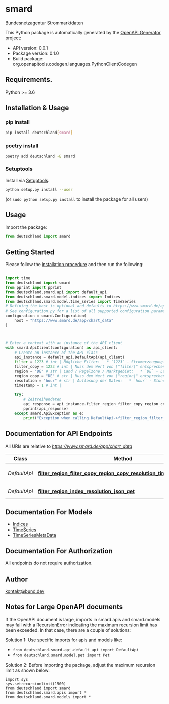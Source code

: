 # smard
Bundesnetzagentur Strommarktdaten

This Python package is automatically generated by the [OpenAPI Generator](https://openapi-generator.tech) project:

- API version: 0.0.1
- Package version: 0.1.0
- Build package: org.openapitools.codegen.languages.PythonClientCodegen

## Requirements.

Python >= 3.6

## Installation & Usage
### pip install

```sh
pip install deutschland[smard]
```

### poetry install

```sh
poetry add deutschland -E smard
```

### Setuptools

Install via [Setuptools](http://pypi.python.org/pypi/setuptools).

```sh
python setup.py install --user
```
(or `sudo python setup.py install` to install the package for all users)

## Usage

Import the package:
```python
from deutschland import smard
```

## Getting Started

Please follow the [installation procedure](#installation--usage) and then run the following:

```python

import time
from deutschland import smard
from pprint import pprint
from deutschland.smard.api import default_api
from deutschland.smard.model.indices import Indices
from deutschland.smard.model.time_series import TimeSeries
# Defining the host is optional and defaults to https://www.smard.de/app/chart_data
# See configuration.py for a list of all supported configuration parameters.
configuration = smard.Configuration(
    host = "https://www.smard.de/app/chart_data"
)



# Enter a context with an instance of the API client
with smard.ApiClient(configuration) as api_client:
    # Create an instance of the API class
    api_instance = default_api.DefaultApi(api_client)
    filter = 1223 # int | Mögliche Filter:   * `1223` - Stromerzeugung: Braunkohle   * `1224` - Stromerzeugung: Kernenergie   * `1225` - Stromerzeugung: Wind Offshore   * `1226` - Stromerzeugung: Wasserkraft   * `1227` - Stromerzeugung: Sonstige Konventionelle   * `1228` - Stromerzeugung: Sonstige Erneuerbare   * `4066` - Stromerzeugung: Biomasse   * `4067` - Stromerzeugung: Wind Onshore   * `4068` - Stromerzeugung: Photovoltaik   * `4069` - Stromerzeugung: Steinkohle   * `4070` - Stromerzeugung: Pumpspeicher   * `4071` - Stromerzeugung: Erdgas   * `410` - Stromverbrauch: Gesamt (Netzlast)   * `4359` - Stromverbrauch: Residuallast   * `4387` - Stromverbrauch: Pumpspeicher 
    filter_copy = 1223 # int | Muss dem Wert von \"filter\" entsprechen. (Kaputtes API-Design) 
    region = "DE" # str | Land / Regelzone / Marktgebiet:   * `DE` - Land: Deutschland   * `AT` - Land: Österreich   * `LU` - Land: Luxemburg   * `DE-LU` - Marktgebiet: DE/LU (ab 01.10.2018)   * `DE-AT-LU` - Marktgebiet: DE/AT/LU (bis 30.09.2018)   * `50Hertz` - Regelzone (DE): 50Hertz   * `Amprion`- Regelzone (DE): Amprion   * `TenneT` - Regelzone (DE): TenneT   * `TransnetBW` - Regelzone (DE): TransnetBW   * `APG` - Regelzone (AT): APG   * `Creos` - Regelzone (LU): Creos  (default to "DE")
    region_copy = "DE" # str | Muss dem Wert von \"region\" entsprechen. (Kaputtes API-Design) 
    resolution = "hour" # str | Auflösung der Daten:   * `hour` - Stündlich   * `quarterhour` - Viertelstündlich   * `day` - Täglich   * `week` - Wöchentlich   * `month` - Monatlich   * `year` - Jährlich  (default to "hour")
    timestamp = 1 # int | 

    try:
        # Zeitreihendaten
        api_response = api_instance.filter_region_filter_copy_region_copy_resolution_timestamp_json_get(filter, filter_copy, region, region_copy, resolution, timestamp)
        pprint(api_response)
    except smard.ApiException as e:
        print("Exception when calling DefaultApi->filter_region_filter_copy_region_copy_resolution_timestamp_json_get: %s\n" % e)
```

## Documentation for API Endpoints

All URIs are relative to *https://www.smard.de/app/chart_data*

Class | Method | HTTP request | Description
------------ | ------------- | ------------- | -------------
*DefaultApi* | [**filter_region_filter_copy_region_copy_resolution_timestamp_json_get**](docs/DefaultApi.md#filter_region_filter_copy_region_copy_resolution_timestamp_json_get) | **GET** /{filter}/{region}/{filterCopy}_{regionCopy}_{resolution}_{timestamp}.json | Zeitreihendaten
*DefaultApi* | [**filter_region_index_resolution_json_get**](docs/DefaultApi.md#filter_region_index_resolution_json_get) | **GET** /{filter}/{region}/index_{resolution}.json | Indizes


## Documentation For Models

 - [Indices](docs/Indices.md)
 - [TimeSeries](docs/TimeSeries.md)
 - [TimeSeriesMetaData](docs/TimeSeriesMetaData.md)


## Documentation For Authorization

 All endpoints do not require authorization.

## Author

kontakt@bund.dev


## Notes for Large OpenAPI documents
If the OpenAPI document is large, imports in smard.apis and smard.models may fail with a
RecursionError indicating the maximum recursion limit has been exceeded. In that case, there are a couple of solutions:

Solution 1:
Use specific imports for apis and models like:
- `from deutschland.smard.api.default_api import DefaultApi`
- `from deutschland.smard.model.pet import Pet`

Solution 2:
Before importing the package, adjust the maximum recursion limit as shown below:
```
import sys
sys.setrecursionlimit(1500)
from deutschland import smard
from deutschland.smard.apis import *
from deutschland.smard.models import *
```

